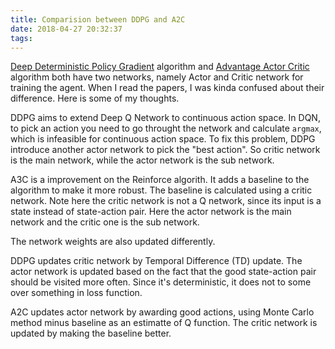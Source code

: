 ```yaml
---
title: Comparision between DDPG and A2C
date: 2018-04-27 20:32:37
tags:
---
```


[Deep Deterministic Policy Gradient](https://arxiv.org/abs/1509.02971) algorithm and [Advantage Actor Critic](https://arxiv.org/abs/1602.01783) algorithm both have two networks, namely Actor and Critic network for training the agent. When I read the papers, I was kinda confused about their difference. Here is some of my thoughts.

DDPG aims to extend Deep Q Network to continuous action space. In DQN, to pick an action you need to go throught the network and calculate `argmax`, which is infeasible for continuous action space. To fix this problem, DDPG introduce another actor network to pick the "best action". So critic network is the main network, while the actor network is the sub network.

A3C is a improvement on the Reinforce algorith. It adds a baseline to the algorithm to make it more robust. The baseline is calculated using a critic network. Note here the critic network is not a Q network, since its input is a state instead of state-action pair. Here the actor network is the main network and the critic one is the sub network.

The network weights are also updated differently.

DDPG updates critic network by Temporal Difference (TD) update. The actor network is updated based on the fact that the good state-action pair should be visited more often. Since it's deterministic, it does not to some over something in loss function.

A2C updates actor network by awarding good actions, using Monte Carlo method minus baseline as an estimatte of Q function. The critic network is updated by making the baseline better.